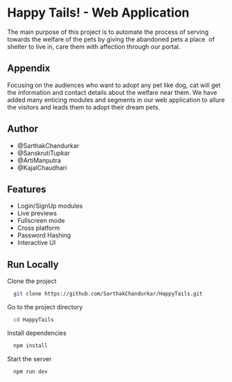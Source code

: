 # Happy Tails! - Web Application

The main purpose of this project is to automate the process of serving towards the welfare of the pets by giving the abandoned pets a place  of  shelter to live in, care them with affection through our portal.

## Appendix

Focusing on the audiences who want to adopt any pet like dog, cat will get the information and contact details about the welfare near them. We have added many enticing modules and segments in our web application to allure the visitors and leads them to adopt their dream pets.

## Author

- @SarthakChandurkar
- @SanskrutiTupkar
- @ArtiManputra
- @KajalChaudhari

## Features

- Login/SignUp modules
- Live previews
- Fullscreen mode
- Cross platform
- Password Hashing
- Interactive UI

## Run Locally

Clone the project

```bash
  git clone https://github.com/SarthakChandurkar/HappyTails.git
```

Go to the project directory

```bash
  cd HappyTails
```

Install dependencies

```bash
  npm install
```

Start the server

```bash
  npm run dev
```

